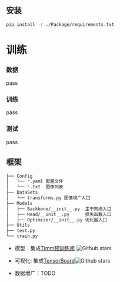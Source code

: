 
## 安装

```bash
pip install -r ./Package/requirements.txt 
```

# 训练

### 数据

pass

### 训练

pass

### 测试

pass

## 框架

```bash
├── Config
│   └── *.yaml 配置文件
│   └── *.txt  图像列表 
├── DataSets
│   └── transforms.py 图像增广入口
├── Models
│   ├── Backbone/__init__.py  主干网络入口
│   ├── Head/__init__.py      损失函数入口
│   ├── Optimizer/__init__.py 优化器入口
├── Utils
├── test.py
└── train.py
```

- 模型：集成[Timm预训练库](https://github.com/rwightman/pytorch-image-models) ![Github stars](https://img.shields.io/github/stars/rwightman/pytorch-image-models.svg)
- 可视化: 集成[TensorBoard](https://github.com/tensorflow/tensorboard)![Github stars](https://img.shields.io/github/stars/tensorflow/tensorboard.svg)

- 数据增广：TODO